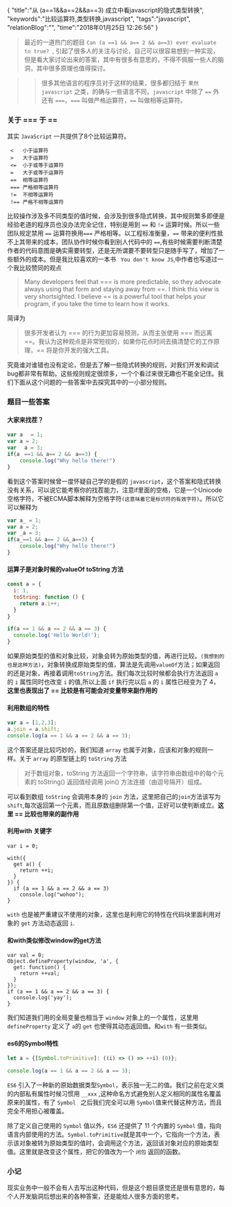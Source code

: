 {
"title":"从 (a==1&&a==2&&a==3) 成立中看javascript的隐式类型转换",
"keywords":"比较运算符,类型转换,javascript",
"tags":"javascript",
"relationBlog":"",
"time":"2018年01月25日 12:26:56"
}

> 最近的一道热门的题目 `Can (a ==1 && a== 2 && a==3) ever evaluate to true?
`, 引起了很多人的关注与讨论，自己可以很容易想到一种实现，但是看大家讨论出来的答案，其中有很多有意思的，不得不佩服一些人的脑洞，其中很多原理也值得探讨。

>> 很多其他语言的程序员对于这样的结果，很多都归结于 `果然javascript` 之类，的确与一些语言不同，`javascript` 中除了 `==` 外还有 `===`，`===` 叫做严格运算符，`==` 叫做相等运算符。

### 关于 === 于 ==

其实 `JavaScript` 一共提供了8个比较运算符。

```
 <   小于运算符
 >   大于运算符
 <=  小于或等于运算符
 =   大于或等于运算符
 ==  相等运算符
 === 严格相等运算符
 !=  不相等运算符
 !== 严格不相等运算符
```

比较操作涉及多不同类型的值时候，会涉及到很多隐式转换，其中规则繁多即便是经验老道的程序员也没办法完全记住，特别是用到 `==` 和 `!=` 运算时候。所以一些团队规定禁用 `==` 运算符换用`===` 严格相等。以工程标准衡量，`==` 带来的便利性抵不上其带来的成本，团队协作时候你看到别人代码中的 `==`,有些时候需要判断清楚作者的代码意图是确实需要转型，还是无所谓要不要转型只是随手写了，增加了一些额外的成本。但是我比较喜欢的一本书 ` You don't know JS`,中作者也写道过一个我比较赞同的观点

> Many developers feel that === is more predictable, so they advocate always using that form and staying away from ==. I think this view is very shortsighted. I believe == is a powerful tool that helps your program, if you take the time to learn how it works.

简译为
> 很多开发者认为 === 的行为更加容易预测，从而主张使用 === 而远离 ==。我认为这种观点是非常短视的，如果你花点时间去搞清楚它的工作原理，== 将是你开发的强大工具。

究竟谁对谁错也没有定论，但是去了解一些隐式转换的规则，对我们开发和调试bug都非常有帮助。这些规则规定很烦多，一个个看过来很无趣也不能全记住。我们下面从这个问题的一些答案中去探究其中的一小部分规则。

### 题目一些答案

#### 大家来找茬？

```javascript
var aﾠ = 1;
var a = 2;
var ﾠa = 3;
if(aﾠ==1 && a== 2 &&ﾠa==3) {
    console.log("Why hello there!")
}
```

看到这个答案时候曾一度怀疑自己学的是假的 `javascript`，这个答案和隐式转换没有关系，可以说它能考察你的找茬能力，注意if里面的空格，它是一个Unicode空格字符，不被ECMA脚本解释为空格字符`(这意味着它是标识符的有效字符)`。所以它可以解释为

```javascript
var a_ = 1;
var a = 2;
var _a = 3;
if(a_==1 && a== 2 &&_a==3) {
    console.log("Why hello there!")
}
```

#### 运算子是对象时候的valueOf toString 方法

```javascript
const a = {
  i: 1,
  toString: function () {
    return a.i++;
  }
}

if(a == 1 && a == 2 && a == 3) {
  console.log('Hello World!');
}
```

如果原始类型的值和对象比较，对象会转为原始类型的值，再进行比较。`(我想到的也是这种方法)`，对象转换成原始类型的值，算法是先调用`valueOf`方法；如果返回的还是对象，再接着调用`toString`方法。我们每次比较时候都会执行方法返回 `a` 的 `i` 属性同时也改变 `i` 的值,所以上面 `if` 执行完以后 `a` 的 `i` 属性已经变为了 4，**这里也表现出了 == 比较是有可能会对变量带来副作用的**

#### 利用数组的特性

```javascript
var a = [1,2,3];
a.join = a.shift;
console.log(a == 1 && a == 2 && a == 3);
```
这个答案还是比较巧妙的，我们知道 `array` 也属于对象，应该和对象的规则一样。关于 `array` 的原型链上的 `toString` 方法
> 对于数组对象，toString 方法返回一个字符串，该字符串由数组中的每个元素的 toString() 返回值经调用 join() 方法连接（由逗号隔开）组成。

可以看到数组 `toString` 会调用本身的 `join` 方法，这里把自己的`join`方法该写为`shift`,每次返回第一个元素，而且原数组删除第一个值，正好可以使判断成立。**这里 == 比较也带来的副作用**

#### 利用with 关键字

```
var i = 0;

with({
  get a() {
    return ++i;
  }
}) {
  if (a == 1 && a == 2 && a == 3)
    console.log("wohoo");
}
```

`with` 也是被严重建议不使用的对象，这里也是利用它的特性在代码块里面利用对象的 `get` 方法动态返回 `i`.

#### 和with类似修改window的get方法

```
var val = 0;
Object.defineProperty(window, 'a', {
  get: function() {
    return ++val;
  }
});
if (a == 1 && a == 2 && a == 3) {
  console.log('yay');
}
```

我们知道我们用的全局变量也相当于 `window` 对象上的一个属性，这里用`defineProperty` 定义了 `a`的 `get` 也使得其动态返回值。和`with` 有一些类似。

#### es6的Symbol特性

```javascript
let a = {[Symbol.toPrimitive]: ((i) => () => ++i) (0)};

console.log(a == 1 && a == 2 && a == 3);
```

`ES6` 引入了一种新的原始数据类型`Symbol`，表示独一无二的值。我们之前在定义类的内部私有属性时候习惯用 `__xxx` ,这种命名方式避免别人定义相同的属性名覆盖原来的属性，有了 `Symbol ` 之后我们完全可以用 `Symbol`值来代替这种方法，而且完全不用担心被覆盖。

除了定义自己使用的 `Symbol` 值以外，`ES6` 还提供了 11 个内置的 `Symbol` 值，指向语言内部使用的方法。`Symbol.toPrimitive`就是其中一个，它指向一个方法，表示该对象被转为原始类型的值时，会调用这个方法，返回该对象对应的原始类型值。这里就是改变这个属性，把它的值改为一个 `闭包` 返回的函数。

### 小记

现实业务中一般不会有人去写出这种代码，但是这个题目感觉还是很有意思的，每个人开发脑洞后想出来的各种答案，还是能给人很多方面的思考。

